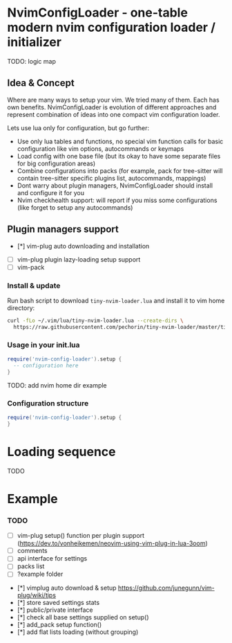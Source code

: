 # NvimConfigLoader - one-table modern nvim configuration loader / initializer

TODO: logic map

## Idea & Concept

Where are many ways to setup your vim. We tried many of them. Each has own benefits.
NvimConfigLoader is evolution of different approaches and represent combination of ideas into one compact vim configuration loader.

Lets use lua only for configuration, but go further:

- Use only lua tables and functions, no special vim function calls for basic configuration like vim options, autocommands or keymaps
- Load config with one base file (but its okay to have some separate files for big configuration areas)
- Combine configurations into packs (for example, pack for tree-sitter will contain tree-sitter specific plugins list, autocommands, mappings)
- Dont warry about plugin managers, NvimConfigLoader should install and configure it for you
- Nvim checkhealth support: will report if you miss some configurations (like forget to setup any autocommands)

## Plugin managers support

- [*] vim-plug auto downloading and installation
- [ ] vim-plug plugin lazy-loading setup support
- [ ] vim-pack

### Install & update

Run bash script to download `tiny-nvim-loader.lua` and install it to vim home directory:

```bash
curl -fLo ~/.vim/lua/tiny-nvim-loader.lua --create-dirs \
  https://raw.githubusercontent.com/pechorin/tiny-nvim-loader/master/tiny-nvim-loader.lua;
```

### Usage in your init.lua

```lua
require('nvim-config-loader').setup {
  -- configuration here
}
```

TODO: add nvim home dir example

### Configuration structure

```lua
require('nvim-config-loader').setup {
}
```

# Loading sequence

TODO

# Example

### TODO

- [ ] vim-plug setup() function per plugin support (https://dev.to/vonheikemen/neovim-using-vim-plug-in-lua-3oom)
- [ ] comments
- [ ] api interface for settings
- [ ] packs list
- [ ] ?example folder
- [*] vimplug auto download & setup https://github.com/junegunn/vim-plug/wiki/tips
- [*] store saved settings stats
- [*] public/private interface
- [*] check all base settings supplied on setup()
- [*] add_pack setup function()
- [*] add flat lists loading (without grouping)
